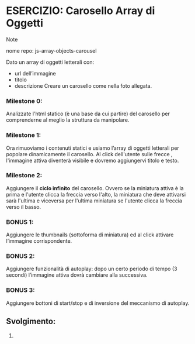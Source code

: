 # ESERCIZIO: Carosello Array di Oggetti

> [!NOTE]
>
> nome repo: js-array-objects-carousel

Dato un array di oggetti letterali con:
 - url dell’immagine
 - titolo
 - descrizione
Creare un carosello come nella foto allegata.
### Milestone 0:
Analizzate l'html statico (è una base da cui partire) del carosello per comprenderne al meglio la struttura da manipolare.
### Milestone 1:
Ora rimuoviamo i contenuti statici e usiamo l’array di oggetti letterali per popolare dinamicamente il carosello.
Al click dell'utente sulle frecce , l'immagine attiva diventerà visibile e dovremo aggiungervi titolo e testo.
### Milestone 2:
Aggiungere il **ciclo infinito** del carosello. Ovvero se la miniatura attiva è la prima e l'utente clicca la freccia verso l'alto, la miniatura che deve attivarsi sarà l'ultima e viceversa per l'ultima miniatura se l'utente clicca la freccia verso il basso.
### BONUS 1:
Aggiungere le thumbnails (sottoforma di miniatura) ed al click attivare l’immagine corrispondente.
### BONUS 2:
Aggiungere funzionalità di autoplay: dopo un certo periodo di tempo (3 secondi) l’immagine attiva dovrà cambiare alla successiva.
### BONUS 3:
Aggiungere bottoni di start/stop e di inversione del meccanismo di autoplay.

## Svolgimento:
1. 